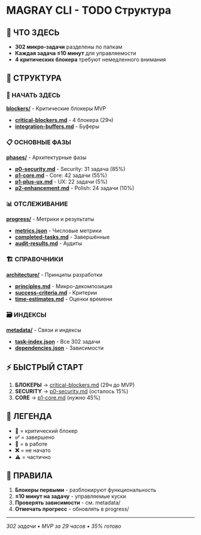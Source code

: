 # MAGRAY CLI - TODO Структура

## 🎯 ЧТО ЗДЕСЬ
- **302 микро-задачи** разделены по папкам
- **Каждая задача ≤10 минут** для управляемости  
- **4 критических блокера** требуют немедленного внимания

## 📂 СТРУКТУРА

### 🚨 НАЧАТЬ ЗДЕСЬ
**[blockers/](blockers/)** - Критические блокеры MVP
- **[critical-blockers.md](blockers/critical-blockers.md)** - 4 блокера (29ч)
- **[integration-buffers.md](blockers/integration-buffers.md)** - Буферы

### 📋 ОСНОВНЫЕ ФАЗЫ  
**[phases/](phases/)** - Архитектурные фазы
- **[p0-security.md](phases/p0-security.md)** - Security: 31 задача (85%)
- **[p1-core.md](phases/p1-core.md)** - Core: 42 задачи (55%)  
- **[p1-plus-ux.md](phases/p1-plus-ux.md)** - UX: 22 задачи (5%)
- **[p2-enhancement.md](phases/p2-enhancement.md)** - Polish: 24 задачи (10%)

### 📊 ОТСЛЕЖИВАНИЕ
**[progress/](progress/)** - Метрики и результаты
- **[metrics.json](progress/metrics.json)** - Числовые метрики
- **[completed-tasks.md](progress/completed-tasks.md)** - Завершённые
- **[audit-results.md](progress/audit-results.md)** - Аудиты

### 🏗️ СПРАВОЧНИКИ  
**[architecture/](architecture/)** - Принципы разработки
- **[principles.md](architecture/principles.md)** - Микро-декомпозиция
- **[success-criteria.md](architecture/success-criteria.md)** - Критерии  
- **[time-estimates.md](architecture/time-estimates.md)** - Оценки времени

### 🗃️ ИНДЕКСЫ
**[metadata/](metadata/)** - Связи и индексы
- **[task-index.json](metadata/task-index.json)** - Все 302 задачи
- **[dependencies.json](metadata/dependencies.json)** - Зависимости

## ⚡ БЫСТРЫЙ СТАРТ

1. **БЛОКЕРЫ** → [critical-blockers.md](blockers/critical-blockers.md) (29ч до MVP)
2. **SECURITY** → [p0-security.md](phases/p0-security.md) (осталось 15%)  
3. **CORE** → [p1-core.md](phases/p1-core.md) (нужно 45%)

## 📖 ЛЕГЕНДА
- **🚨** = критический блокер
- **✅** = завершено  
- **🔄** = в работе
- **❌** = не начато
- **⚠️** = частично

## 🎯 ПРАВИЛА
1. **Блокеры первыми** - разблокируют функциональность
2. **≤10 минут на задачу** - управляемые куски
3. **Проверять зависимости** - см. metadata/
4. **Отмечать прогресс** - обновлять в progress/

---
*302 задачи • MVP за 29 часов • 35% готово*